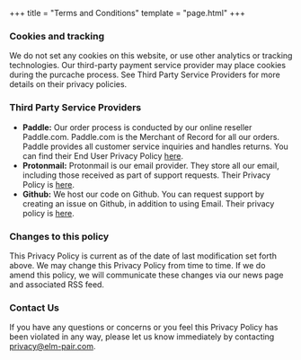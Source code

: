 +++
title = "Terms and Conditions"
template = "page.html"
+++

### Cookies and tracking

We do not set any cookies on this website, or use other analytics or tracking technologies. Our third-party payment service provider may place cookies during the purcache process. See Third Party Service Providers for more details on their privacy policies.

### Third Party Service Providers

- **Paddle:** Our order process is conducted by our online reseller Paddle.com. Paddle.com is the Merchant of Record for all our orders. Paddle provides all customer service inquiries and handles returns. You can find their End User Privacy Policy [here](https://paddle.com/legal/privacy).
- **Protonmail:** Protonmail is our email provider. They store all our email, including those received as part of support requests. Their Privacy Policy is [here](https://protonmail.com/privacy-policy).
- **Github:** We host our code on Github. You can request support by creating an issue on Github, in addition to using Email. Their privacy policy is [here](https://docs.github.com/en/github/site-policy/github-privacy-statement).

### Changes to this policy

This Privacy Policy is current as of the date of last modification set forth above. We may change this Privacy Policy from time to time. If we do amend this policy, we will communicate these changes via our news page and associated RSS feed.

### Contact Us

If you have any questions or concerns or you feel this Privacy Policy has been violated in any way, please let us know immediately by contacting [privacy@elm-pair.com](mailto:privacy@elm-pair.com).
